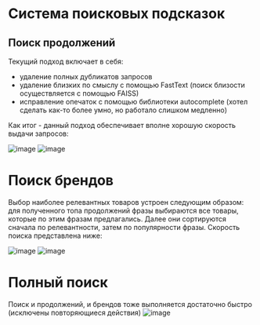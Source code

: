 # Система поисковых подсказок
## Поиск продолжений
Текущий подход включает в себя:
- удаление полных дубликатов запросов
- удаление близких по смыслу с помощью FastText (поиск близости осуществляется с помощью FAISS)
- исправление опечаток с помощью библиотеки autocomplete (хотел сделать как-то более умно, но работало слишком медленно)

Как итог - данный подход обеспечивает вполне хорошую скорость выдачи запросов:

![image](https://github.com/IlyaKasiutin/Search_hints_test/assets/116337853/e0b7daf0-1f83-49ac-83a8-8f7f53f612db)
![image](https://github.com/IlyaKasiutin/Search_hints_test/assets/116337853/3f739f73-67f6-466c-9cd8-a71229753271)

# Поиск брендов
Выбор наиболее релевантных товаров устроен следующим образом: для полученного топа продолжений фразы выбираются все товары, которые по этим фразам предлагались. Далее они сортируются сначала по релевантности, затем по популярности фразы.
Скорость поиска представлена ниже:

![image](https://github.com/IlyaKasiutin/Search_hints_test/assets/116337853/5b06ab21-0912-4e18-87bd-116e84120d98)
![image](https://github.com/IlyaKasiutin/Search_hints_test/assets/116337853/f87edd5a-fefb-4411-a62e-3b7db1844504)

# Полный поиск
Поиск и продолжений, и брендов тоже выполняется достаточно быстро (исключены повторяющиеся действия)
![image](https://github.com/IlyaKasiutin/Search_hints_test/assets/116337853/4c378f11-4cce-4c1c-b9c0-8b6df0e335b8)
